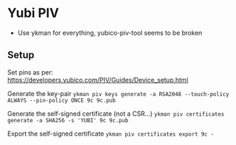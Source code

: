 # Yubi PIV

* Use ykman for everything, yubico-piv-tool seems to be broken

## Setup
Set pins as per: https://developers.yubico.com/PIV/Guides/Device_setup.html

Generate the key-pair
`ykman piv keys generate -a RSA2048 --touch-policy ALWAYS --pin-policy ONCE 9c 9c.pub`


Generate the self-signed certificate (not a CSR...)
`ykman piv certificates generate -a SHA256 -s 'YUBI' 9c 9c.pub`

Export the self-signed certificate
`ykman piv certificates export 9c -`
